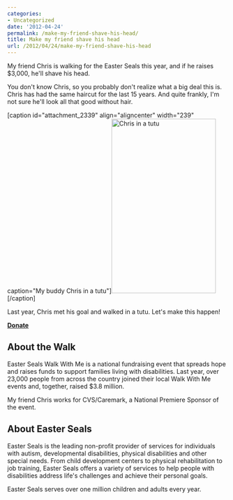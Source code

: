 ```yaml
---
categories:
- Uncategorized
date: '2012-04-24'
permalink: /make-my-friend-shave-his-head/
title: Make my friend shave his head
url: /2012/04/24/make-my-friend-shave-his-head
---
```


My friend Chris is walking for the Easter Seals this year, and if he raises $3,000, he'll shave his head.

You don't know Chris, so you probably don't realize what a big deal this is. Chris has had the same haircut for the last 15 years. And quite frankly, I'm not sure he'll look all that good without hair.

[caption id="attachment_2339" align="aligncenter" width="239" caption="My buddy Chris in a tutu"]<img src="https://gomakethings.com/wp-content/uploads/2012/04/chris-tutu.jpg" alt="Chris in a tutu" title="chris-tutu" width="239" height="400" class="size-full wp-image-2339" />[/caption]

Last year, Chris met his goal and walked in a tutu. Let's make this happen!

<p class="textcenter"><a class="btn btn-large" href="http://www.easterseals.com/goto/ChrisGrutt"><strong>Donate</strong></a></p>

<h2>About the Walk</h2>

Easter Seals Walk With Me is a national fundraising event that spreads hope and raises funds to support families living with disabilities. Last year, over 23,000 people from across the country joined their local Walk With Me events and, together, raised $3.8 million.

My friend Chris works for CVS/Caremark, a National Premiere Sponsor of the event.

<h2>About Easter Seals</h2>

Easter Seals is the leading non-profit provider of services for individuals with autism, developmental disabilities, physical disabilities and other special needs. From child development centers to physical rehabilitation to job training, Easter Seals offers a variety of services to help people with disabilities address life's challenges and achieve their personal goals.

Easter Seals serves over one million children and adults every year.